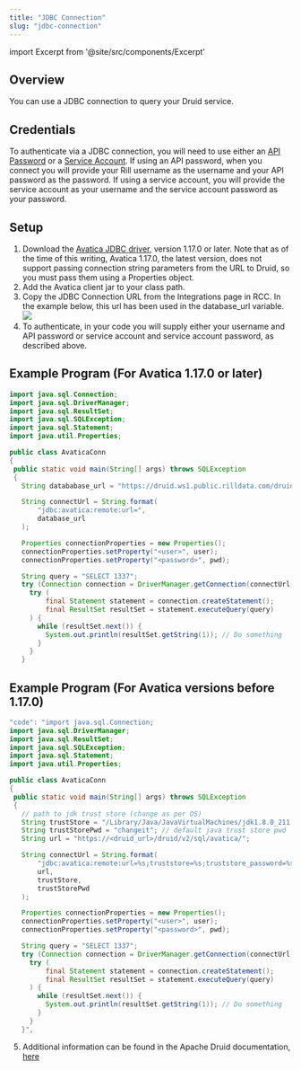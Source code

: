```yaml
---
title: "JDBC Connection"
slug: "jdbc-connection"
---
```

import Excerpt from '@site/src/components/Excerpt'

<Excerpt />

## Overview
You can use a JDBC connection to query your Druid service. 

## Credentials
To authenticate via a JDBC connection, you will need to use either an [API Password](/api-password)  or a [Service Account](/service-accounts). If using an API password, when you connect you will provide your Rill username as the username and your API password as the password. If using a service account, you will provide the service account as your username and the service account password as your password.

## Setup
1. Download the [Avatica JDBC driver](https://calcite.apache.org/avatica/downloads/), version 1.17.0 or later. Note that as of the time of this writing, Avatica 1.17.0, the latest version, does not support passing connection string parameters from the URL to Druid, so you must pass them using a Properties object.
2. Add the Avatica client jar to your class path.
3. Copy the JDBC Connection URL from the Integrations page in RCC. In the example below, this url has been used in the database_url variable.
![](https://images.contentful.com/ve6smfzbifwz/3O2fyAFUOMfeEIBeUX7JGL/843b359d27ae75a3229e139ee7825c92/a684bdb-Screen_Shot_2021-07-01_at_11.12.25_AM.png)
4. To authenticate, in your code you will supply either your username and API password or service account and service account password, as described above.


## Example Program (For Avatica 1.17.0 or later)

 ```java title="Java"
import java.sql.Connection;
import java.sql.DriverManager;
import java.sql.ResultSet;
import java.sql.SQLException;
import java.sql.Statement;
import java.util.Properties;

public class AvaticaConn
{
  public static void main(String[] args) throws SQLException
  {
    String datababase_url = "https://druid.ws1.public.rilldata.com/druid/v2/sql/avatica"

    String connectUrl = String.format(
        "jdbc:avatica:remote:url=",
        database_url
    );

    Properties connectionProperties = new Properties();
    connectionProperties.setProperty("<user>", user);
    connectionProperties.setProperty("<password>", pwd);

    String query = "SELECT 1337";
    try (Connection connection = DriverManager.getConnection(connectUrl, connectionProperties)) {
      try (
          final Statement statement = connection.createStatement();
          final ResultSet resultSet = statement.executeQuery(query)
      ) {
        while (resultSet.next()) {
          System.out.println(resultSet.getString(1)); // Do something
        }
      }
    }
```

## Example Program (For Avatica versions before 1.17.0)

 ```java title="Java"
"code": "import java.sql.Connection;
import java.sql.DriverManager;
import java.sql.ResultSet;
import java.sql.SQLException;
import java.sql.Statement;
import java.util.Properties;

public class AvaticaConn
{
  public static void main(String[] args) throws SQLException
  {
    // path to jdk trust store (change as per OS)
    String trustStore = "/Library/Java/JavaVirtualMachines/jdk1.8.0_211.jdk/Contents/Home/jre/lib/security/cacerts";
    String trustStorePwd = "changeit"; // default java trust store pwd
    String url = "https://<druid_url>/druid/v2/sql/avatica/";

    String connectUrl = String.format(
        "jdbc:avatica:remote:url=%s;truststore=%s;truststore_password=%s",
        url,
        trustStore,
        trustStorePwd
    );

    Properties connectionProperties = new Properties();
    connectionProperties.setProperty("<user>", user);
    connectionProperties.setProperty("<password>", pwd);

    String query = "SELECT 1337";
    try (Connection connection = DriverManager.getConnection(connectUrl, connectionProperties)) {
      try (
          final Statement statement = connection.createStatement();
          final ResultSet resultSet = statement.executeQuery(query)
      ) {
        while (resultSet.next()) {
          System.out.println(resultSet.getString(1)); // Do something
        }
      }
    }",
```

5. Additional information can be found in the Apache Druid documentation, [here](https://druid.apache.org/docs/latest/querying/sql.html#jdbc)